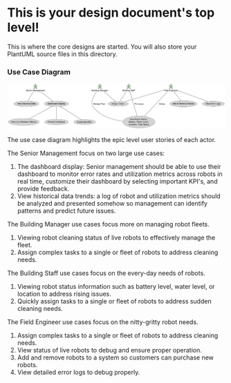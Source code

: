 # This is your design document's top level!

This is where the core designs are started.
You will also store your PlantUML source files in this directory.

### Use Case Diagram
![use_case](/docs/design/png_files/UseCaseDiagram.png)

The use case diagram highlights the epic level user stories of each actor. 

The Senior Management focus on two large use cases:
1. The dashboard display: Senior management should be able to use their dashboard to monitor error rates and utilization metrics across robots in real time, customize their dashboard by selecting important KPI's, and provide feedback.
2. View historical data trends: a log of robot and utilization metrics should be analyzed and presented somehow so management can identify patterns and predict future issues.

The Building Manager use cases focus more on managing robot fleets.
1. Viewing robot cleaning status of live robots to effectively manage the fleet.
2. Assign complex tasks to a single or  fleet of robots to address cleaning needs.

The Building Staff use cases focus on the every-day needs of robots.
1. Viewing robot status information such as battery level, water level, or location to address rising issues.
2. Quickly assign tasks to a single or fleet of robots to address sudden cleaning needs.

The Field Engineer use cases focus on the nitty-gritty robot needs.
1. Assign complex tasks to a single or  fleet of robots to address cleaning needs.
2. View status of live robots to debug and ensure proper operation.
3. Add and remove robots to a system so customers can purchase new robots.
4. View detailed error logs to debug properly.